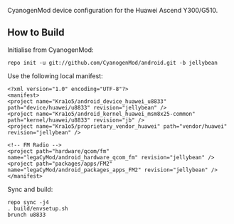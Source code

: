 CyanogenMod device configuration for the Huawei Ascend Y300/G510.

How to Build
---------------

Initialise from CyanogenMod:

    repo init -u git://github.com/CyanogenMod/android.git -b jellybean

Use the following local manifest:

    <?xml version="1.0" encoding="UTF-8"?>
    <manifest>
    <project name="Kra1o5/android_device_huawei_u8833" path="device/huawei/u8833" revision="jellybean" />
    <project name="Kra1o5/android_kernel_huawei_msm8x25-common" path="kernel/huawei/u8833" revision="jb" />
    <project name="Kra1o5/proprietary_vendor_huawei" path="vendor/huawei" revision="jellybean" />

    <!-- FM Radio -->
    <project path="hardware/qcom/fm" name="legaCyMod/android_hardware_qcom_fm" revision="jellybean" />
    <project path="packages/apps/FM2" name="legaCyMod/android_packages_apps_FM2" revision="jellybean" />
    </manifest>

Sync and build:

    repo sync -j4
    . build/envsetup.sh
    brunch u8833
